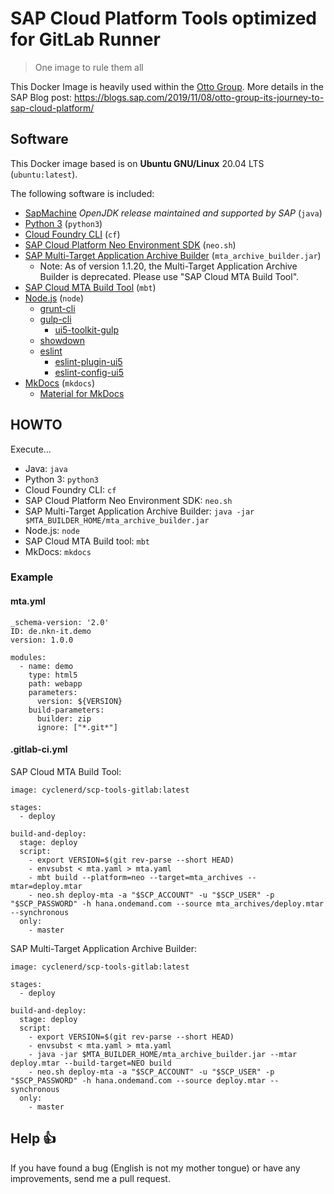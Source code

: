 # SAP Cloud Platform Tools optimized for GitLab Runner

> One image to rule them all

This Docker Image is heavily used within the [Otto Group](https://www.ottogroup.com/).
More details in the SAP Blog post: <https://blogs.sap.com/2019/11/08/otto-group-its-journey-to-sap-cloud-platform/>

## Software

This Docker image based is on **Ubuntu GNU/Linux** 20.04 LTS (`ubuntu:latest`).

The following software is included:

* [SapMachine](https://sap.github.io/SapMachine/) *OpenJDK release maintained and supported by SAP* (`java`)
* [Python 3](https://www.python.org/) (`python3`)
* [Cloud Foundry CLI](https://docs.cloudfoundry.org/cf-cli/) (`cf`)
* [SAP Cloud Platform Neo Environment SDK](https://tools.hana.ondemand.com/#cloud) (`neo.sh`)
* [SAP Multi-Target Application Archive Builder](https://help.sap.com/viewer/58746c584026430a890170ac4d87d03b/Cloud/en-US/ba7dd5a47b7a4858a652d15f9673c28d.html) (`mta_archive_builder.jar`)
  * Note: As of version 1.1.20, the Multi-Target Application Archive Builder is deprecated. Please use "SAP Cloud MTA Build Tool".
* [SAP Cloud MTA Build Tool](https://sap.github.io/cloud-mta-build-tool/) (`mbt`)
* [Node.js](https://nodejs.org/) (`node`)
  * [grunt-cli](https://www.npmjs.com/package/grunt-cli)
  * [gulp-cli](https://www.npmjs.com/package/gulp-cli)
    * [ui5-toolkit-gulp](https://www.npmjs.com/package/ui5-toolkit-gulp)
  * [showdown](https://www.npmjs.com/package/showdown)
  * [eslint](https://www.npmjs.com/package/eslint)
    * [eslint-plugin-ui5](https://www.npmjs.com/package/eslint-plugin-ui5)
    * [eslint-config-ui5](https://www.npmjs.com/package/eslint-config-ui5)
* [MkDocs](https://www.mkdocs.org/) (`mkdocs`)
  * [Material for MkDocs](https://squidfunk.github.io/mkdocs-material/)

## HOWTO

Execute...

* Java: `java`
* Python 3: `python3`
* Cloud Foundry CLI: `cf`
* SAP Cloud Platform Neo Environment SDK: `neo.sh`
* SAP Multi-Target Application Archive Builder: `java -jar $MTA_BUILDER_HOME/mta_archive_builder.jar`
* Node.js: `node`
* SAP Cloud MTA Build tool: `mbt`
* MkDocs: `mkdocs`

### Example

#### mta.yml

```
_schema-version: '2.0'
ID: de.nkn-it.demo
version: 1.0.0

modules:
  - name: demo
    type: html5
    path: webapp
    parameters:
      version: ${VERSION}
    build-parameters:
      builder: zip
      ignore: ["*.git*"]
```

#### .gitlab-ci.yml

SAP Cloud MTA Build Tool:

```
image: cyclenerd/scp-tools-gitlab:latest

stages:
  - deploy

build-and-deploy:
  stage: deploy
  script:
    - export VERSION=$(git rev-parse --short HEAD)
    - envsubst < mta.yaml > mta.yaml
    - mbt build --platform=neo --target=mta_archives --mtar=deploy.mtar
    - neo.sh deploy-mta -a "$SCP_ACCOUNT" -u "$SCP_USER" -p "$SCP_PASSWORD" -h hana.ondemand.com --source mta_archives/deploy.mtar --synchronous
  only:
    - master
```

SAP Multi-Target Application Archive Builder:

```
image: cyclenerd/scp-tools-gitlab:latest

stages:
  - deploy

build-and-deploy:
  stage: deploy
  script:
    - export VERSION=$(git rev-parse --short HEAD)
    - envsubst < mta.yaml > mta.yaml
    - java -jar $MTA_BUILDER_HOME/mta_archive_builder.jar --mtar deploy.mtar --build-target=NEO build
    - neo.sh deploy-mta -a "$SCP_ACCOUNT" -u "$SCP_USER" -p "$SCP_PASSWORD" -h hana.ondemand.com --source deploy.mtar --synchronous
  only:
    - master
```

## Help 👍

If you have found a bug (English is not my mother tongue) or have any improvements, send me a pull request.
